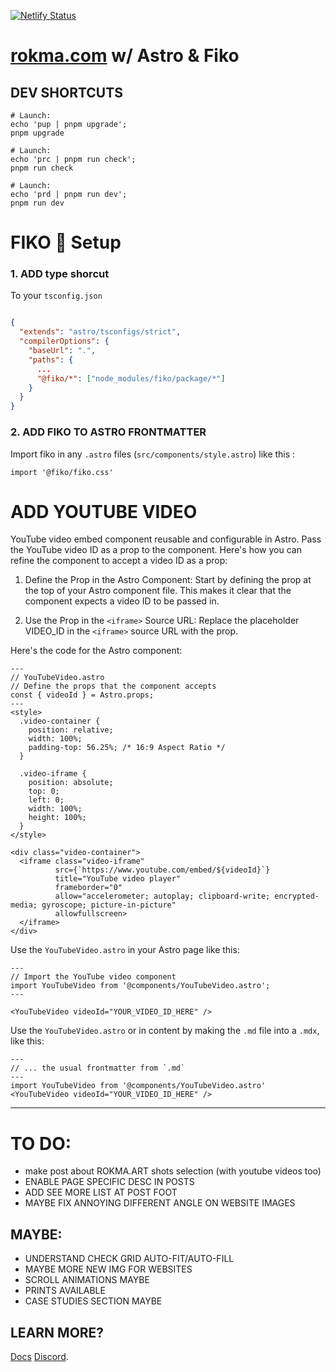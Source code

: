 [![Netlify Status](https://api.netlify.com/api/v1/badges/f6f6655a-c399-4564-bff5-158e0d698aae/deploy-status)](https://app.netlify.com/sites/rokmaastro/deploys)

# [rokma.com](https://rokma.com/) w/ Astro & Fiko

## DEV SHORTCUTS

```shell
# Launch:
echo 'pup | pnpm upgrade';
pnpm upgrade
```

```shell
# Launch:
echo 'prc | pnpm run check';
pnpm run check
```

```shell
# Launch:
echo 'prd | pnpm run dev';
pnpm run dev
```

# FIKO 👀 Setup

### 1. ADD type shorcut

To your `tsconfig.json`

```tsconfig.json

{
  "extends": "astro/tsconfigs/strict",
  "compilerOptions": {
    "baseUrl": ".",
    "paths": {
      ...
      "@fiko/*": ["node_modules/fiko/package/*"]
    }
  }
}

```

### 2. ADD FIKO TO ASTRO FRONTMATTER

Import fiko in any `.astro` files (`src/components/style.astro`) like this :

```style.astro
import '@fiko/fiko.css'
```

# ADD YOUTUBE VIDEO

YouTube video embed component reusable and configurable in Astro. Pass the YouTube video ID as a prop to the component. Here's how you can refine the component to accept a video ID as a prop:

1. Define the Prop in the Astro Component: Start by defining the prop at the top of your Astro component file. This makes it clear that the component expects a video ID to be passed in.

2. Use the Prop in the `<iframe>` Source URL: Replace the placeholder VIDEO_ID in the `<iframe>` source URL with the prop.

Here's the code for the Astro component:

```YouTubeVideo.astro
---
// YouTubeVideo.astro
// Define the props that the component accepts
const { videoId } = Astro.props;
---
<style>
  .video-container {
    position: relative;
    width: 100%;
    padding-top: 56.25%; /* 16:9 Aspect Ratio */
  }

  .video-iframe {
    position: absolute;
    top: 0;
    left: 0;
    width: 100%;
    height: 100%;
  }
</style>

<div class="video-container">
  <iframe class="video-iframe"
          src={`https://www.youtube.com/embed/${videoId}`}
          title="YouTube video player"
          frameborder="0"
          allow="accelerometer; autoplay; clipboard-write; encrypted-media; gyroscope; picture-in-picture"
          allowfullscreen>
  </iframe>
</div>
```

Use the `YouTubeVideo.astro` in your Astro page like this:

```page.astro
---
// Import the YouTube video component
import YouTubeVideo from '@components/YouTubeVideo.astro';
---

<YouTubeVideo videoId="YOUR_VIDEO_ID_HERE" />
```

Use the `YouTubeVideo.astro` or in content by making the `.md` file into a `.mdx`, like this:

```page.mdx
---
// ... the usual frontmatter from `.md`
---
import YouTubeVideo from '@components/YouTubeVideo.astro'
<YouTubeVideo videoId="YOUR_VIDEO_ID_HERE" />
```

---

# TO DO:

- make post about ROKMA.ART shots selection (with youtube videos too)
- ENABLE PAGE SPECIFIC DESC IN POSTS
- ADD SEE MORE LIST AT POST FOOT
- MAYBE FIX ANNOYING DIFFERENT ANGLE ON WEBSITE IMAGES

## MAYBE:

- UNDERSTAND CHECK GRID AUTO-FIT/AUTO-FILL
- MAYBE MORE NEW IMG FOR WEBSITES
- SCROLL ANIMATIONS MAYBE
- PRINTS AVAILABLE
- CASE STUDIES SECTION MAYBE

## LEARN MORE?

[Docs](https://docs.astro.build)
[Discord](https://astro.build/chat).

```

```
